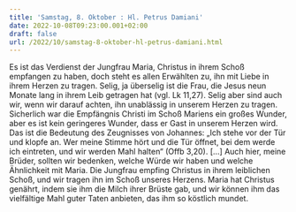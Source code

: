 ```yaml
---
title: 'Samstag, 8. Oktober : Hl. Petrus Damiani'
date: 2022-10-08T09:23:00.001+02:00
draft: false
url: /2022/10/samstag-8-oktober-hl-petrus-damiani.html
---
```


Es ist das Verdienst der Jungfrau Maria, Christus in ihrem Schoß empfangen zu haben, doch steht es allen Erwählten zu, ihn mit Liebe in ihrem Herzen zu tragen. Selig, ja überselig ist die Frau, die Jesus neun Monate lang in ihrem Leib getragen hat (vgl. Lk 11,27). Selig aber sind auch wir, wenn wir darauf achten, ihn unablässig in unserem Herzen zu tragen. Sicherlich war die Empfängnis Christi im Schoß Mariens ein großes Wunder, aber es ist kein geringeres Wunder, dass er Gast in unserem Herzen wird. Das ist die Bedeutung des Zeugnisses von Johannes: „Ich stehe vor der Tür und klopfe an. Wer meine Stimme hört und die Tür öffnet, bei dem werde ich eintreten, und wir werden Mahl halten“ (Offb 3,20). \[…\] Auch hier, meine Brüder, sollten wir bedenken, welche Würde wir haben und welche Ähnlichkeit mit Maria. Die Jungfrau empfing Christus in ihrem leiblichen Schoß, und wir tragen ihn im Schoß unseres Herzens. Maria hat Christus genährt, indem sie ihm die Milch ihrer Brüste gab, und wir können ihm das vielfältige Mahl guter Taten anbieten, das ihm so köstlich mundet.